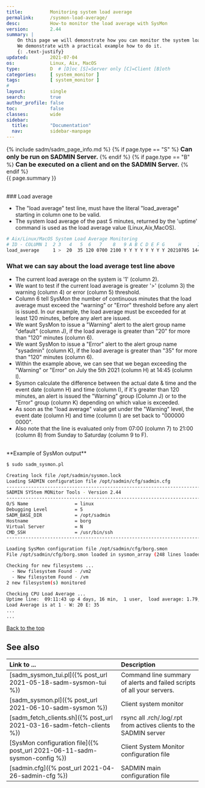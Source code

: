 ```yaml
---
title:          Monitoring system load average
permalink:      /sysmon-load-average/
desc:           How-to monitor the load average with SysMon
version:        2.44
summary: |         
    On this page we will demonstrate how you can monitor the system load average with the System Monitor.
    We demonstrate with a practical example how to do it.
    {: .text-justify}
updated:        2021-07-04
os:             Linux, Aix, MacOS
type:           D  # [D]oc [S]=Server only [C]=Client [B]oth
categories:     [ system_monitor ] 
tags:           [ system_monitor ] 
#
layout:         single
search:         true
author_profile: false
toc:            false
classes:        wide
sidebar:
  title:        "Documentation"
  nav:          sidebar-manpage
---
```

<a id="top_of_page"></a>

{% include sadm/sadm_page_info.md %}
{% if page.type == "S" %}
<font size="3"><strong>Can only be run on SADMIN Server.</strong></font>
{% endif %}
{% if page.type == "B" %}
<font size="3"><strong>Can be executed on a client and on the SADMIN Server.</strong></font>
{% endif %}
<br>
{{ page.summary }} 



<br>
<a id="loadaverage"></a>
### Load average

- The "load average" test line, must have the literal "load_average" starting in column one to be valid.
- The system load average of the past 5 minutes, returned by the 'uptime' command is used as the load average value (Linux,Aix,MacOS).  



```bash
# Aix/Linux/MacOS System Load Average Monitoring
# ID - COLUMN 1  2 3   4   5  6   7    8   9 A B C D E F G     H      I     J       K     L
load_average     1 >  20  35 120 0700 2100 Y Y Y Y Y Y Y Y 20210705 1445 default sysadmin -
```

### What we can say about the load average test line above
- The current load average on the system is '1' (column 2).     
- We want to test if the current load average is greater '>' (column 3) the warning (column 4) or error (column 5) threshold.     
- Column 6 tell SysMon the number of continuous minutes that the load average must exceed the "warning" or "Error" threshold before any alert is issued. In our example, the load average must be exceeded for at least 120 minutes, before any alert are issued.     
- We want SysMon to issue a "Warning" alert to the alert group name "default" (column J), if the load average is greater than "20" for more than "120" minutes (column 6).     
- We want SysMon to issue a "Error" alert to the alert group name "sysadmin" (column K), if the load average is greater than "35" for more than "120" minutes (column 6).   
- Within the example above, we can see that we began exceeding the "Warning" or "Error" on July the 5th 2021 (column H) at 14:45 (column I).   
- Sysmon calculate the difference between the actual date & time and the event date (column H) and time (column I), if it's greater than 120 minutes, an alert is issued the "Warning" group (Column J) or to the "Error" group (column K) depending on which value is exceeded.   
- As soon as the "load average" value get under the "Warning" level, the event date (column H) and time (column I) are set back to "000000 0000".   
- Also note that the line is evaluated only from 07:00 (column 7) to 21:00 (column 8) from Sunday to Saturday (column 9 to F).   



<br>
**Example of SysMon output**

```bash
$ sudo sadm_sysmon.pl

Creating lock file /opt/sadmin/sysmon.lock
Loading SADMIN configuration file /opt/sadmin/cfg/sadmin.cfg
------------------------------------------------------------------------------
SADMIN SYStem MONitor Tools - Version 2.44
------------------------------------------------------------------------------
O/S Name                 = linux
Debugging Level          = 5
SADM_BASE_DIR            = /opt/sadmin
Hostname                 = borg
Virtual Server           = N
CMD_SSH                  = /usr/bin/ssh
------------------------------------------------------------------------------

Loading SysMon configuration file /opt/sadmin/cfg/borg.smon
File /opt/sadmin/cfg/borg.smon loaded in sysmon_array (248 lines loaded)

Checking for new filesystems ...
  - New filesystem Found - /vm2
  - New filesystem Found - /vm
2 new filesystem(s) monitored

Checking CPU Load Average ...
Uptime line:  09:11:43 up 4 days, 16 min,  1 user,  load average: 1.79, 1.56, 1.59
Load Average is at 1 - W: 20 E: 35
...
...
```

[Back to the top](#top_of_page)





<a id="seealso"></a>
## See also

| Link to ...| Description |  
| :--- | :--- |  
| [sadm_sysmon_tui.pl]({% post_url 2021-05-18-sadm-sysmon-tui %})                   |  Command line summary of alerts and failed scripts of all your servers.  
| [sadm_sysmon.pl]({% post_url 2021-06-10-sadm-sysmon %})                           | Client system monitor   
| [sadm_fetch_clients.sh]({% post_url 2021-03-16-sadm-fetch-clients %})               | rsync all .rch/.log/.rpt from actives clients to the SADMIN server  
| [SysMon configuration file]({% post_url 2021-06-11-sadm-sysmon-config %})         | Client System Monitor configuration file   
| [sadmin.cfg]({% post_url 2021-04-26-sadmin-cfg %})                                | SADMIN main configuration file   


